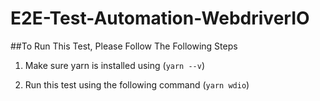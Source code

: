 # E2E-Test-Automation-WebdriverIO

##To Run This Test, Please Follow The Following Steps

1. Make sure yarn is installed using
   (`yarn --v`)

2. Run this test using the following command
   (`yarn wdio`)
